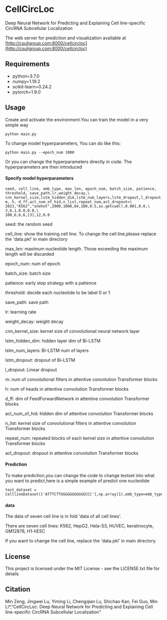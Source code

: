 # CellCircLoc 

Deep Neural Network for Predicting and Explaining Cell line-specific CircRNA Subcellular Localization 

The web server for prediction and visualization available at [http://csuligroup.com:8000/cellcircloc](http://csuligroup.com:8000/cellcircloc)


## Requirements

- python=3.7.0
- numpy=1.19.2
- scikit-learn=0.24.2
- pytorch=1.9.0


## Usage

Create and activate the environment.You can train the model in a very simple way

    python main.py


To change model hyperparameters, You can do like this:

    python main.py --epoch_num 1000

Or you can change the hyperparameters directly in code.
The hyperparameters are then introduced


#### Specify model hyperparameters

    seed, cell_line, emb_type, max_len, epoch_num, batch_size, patience, threshold, save_path,lr,weight_decay,\
    cnn_kernel_size,lstm_hidden_dim,lstm_num_layers,lstm_dropout,l_dropout,\
    m, h, d_ff,act_num_of_hid,n_list,repeat_num,act_dropout=\
    2023,"K562","onehot",2000,1000,64,100,0.5,os.getcwd(),0.001,0.0,\
    3,8,1,0.0,0.0,\
    100,6,6,6,[3],12,0.0


seed: the random seed

cell_line: show the training cell line. To change the cell line,please replace the 'data.pkl' in main directory

max_len: maximum nucleotide length. Those exceeding the maximum length will be discarded

epoch_num: num of epoch

batch_size: batch size

patience: early stop strategy with a patience

threshold: decide each nucleotide to be label 0 or 1

save_path: save path

lr: learning rate

weight_decay: weight decay

cnn_kernel_size: kernel size of convolutional neural network layer

lstm_hidden_dim: hidden layer dim of Bi-LSTM

lstm_num_layers: Bi-LSTM num of layers

lstm_dropout: dropout of Bi-LSTM

l_dropout: Linear dropout

m: num of convolutional filters in attentive convolution Transformer blocks

h: num of heads in attentive convolution Transformer blocks

d_ff: dim of FeedForwardNetwork in attentive convolution Transformer blocks

act_num_of_hid: hidden dim of attentive convolution Transformer blocks

n_list: kernel size of convolutional filters in attentive convolution Transformer blocks

repeat_num: repeated blocks of each kernel size in attentive convolution Transformer blocks

act_dropout: dropout in attentive convolution Transformer blocks



#### Prediction

To make prediction,you can change the code to change testset into what you want to predict,here is a simple example of predict one nucleotide

    test_dataset = CelllineDataset(['ATTTCTTGGGGGGGGGGGCCC'],np.array(1),emb_type=emb_type,max_len=max_len)


#### data	

The data of seven cell line is in fold 'data of all cell lines'.


There are seven cell lines:
K562, HepG2, Hela-S3, HUVEC, keratinocyte,
GM12878, H1-hESC


If you want to change the cell line, replace the 'data.pkl' in main directory.


## License

This project is licensed under the MIT License - see the LICENSE.txt file for details



## Citation

Min Zeng, Jingwei Lu, Yiming Li, Chengqian Lu, Shichao Kan, Fei Guo, Min Li*,"CellCircLoc: Deep Neural Network for Predicting and Explaining Cell line-specific CircRNA Subcellular Localization"

  
  
  
  
